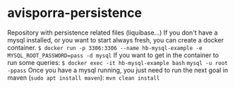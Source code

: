 # avisporra-persistence
Repository with persistence related files (liquibase...)
If you don't have a mysql installed, or you want to start always fresh, you can create a docker container.
``$ docker run -p 3306:3306 --name hb-mysql-example -e MYSQL_ROOT_PASSWORD=pass -d mysql``
If you want to get in the container to run some queries:
``$ docker exec -it hb-mysql-example bash``
``mysql -u root -ppass``
Once you have a mysql running, you just need to run the next goal in maven (``sudo apt install maven``):
``mvn clean install``
